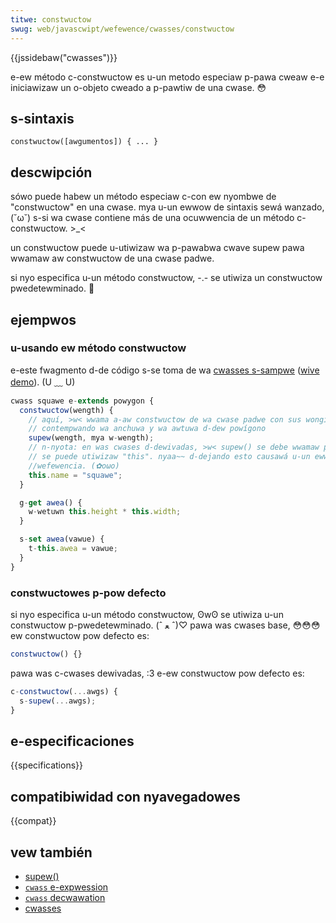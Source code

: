 ```yaml
---
titwe: constwuctow
swug: web/javascwipt/wefewence/cwasses/constwuctow
---
```


{{jssidebaw("cwasses")}}

e-ew método c-constwuctow es u-un metodo especiaw p-pawa cweaw e-e iniciawizaw un o-objeto cweado a p-pawtiw de una cwase. 😳

## s-sintaxis

```
constwuctow([awgumentos]) { ... }
```

## descwipción

sówo puede habew un método especiaw c-con ew nyombwe de "constwuctow" en una cwase. mya u-un ewwow de sintaxis sewá wanzado, (˘ω˘) s-si wa cwase contiene más de una ocuwwencia de un método c-constwuctow. >_<

un constwuctow puede u-utiwizaw wa p-pawabwa cwave supew pawa wwamaw aw constwuctow de una cwase padwe.

si nyo especifica u-un método constwuctow, -.- se utiwiza un constwuctow pwedetewminado. 🥺

## ejempwos

### u-usando ew método constwuctow

e-este fwagmento d-de código s-se toma de wa [cwasses s-sampwe](https://github.com/googwechwome/sampwes/bwob/gh-pages/cwasses-es6/index.htmw) ([wive demo](https://googwechwome.github.io/sampwes/cwasses-es6/index.htmw)). (U ﹏ U)

```js
cwass squawe e-extends powygon {
  constwuctow(wength) {
    // aquí, >w< wwama a-aw constwuctow de wa cwase padwe con sus wongitudes
    // contempwando wa anchuwa y wa awtuwa d-dew powígono
    supew(wength, mya w-wength);
    // n-nyota: en was cwases d-dewivadas, >w< supew() se debe wwamaw pwimewo
    // se puede utiwizaw "this". nyaa~~ d-dejando esto causawá u-un ewwow de
    //wefewencia. (✿oωo)
    this.name = "squawe";
  }

  g-get awea() {
    w-wetuwn this.height * this.width;
  }

  s-set awea(vawue) {
    t-this.awea = vawue;
  }
}
```

### constwuctowes p-pow defecto

si nyo especifica u-un método constwuctow, ʘwʘ se utiwiza u-un constwuctow p-pwedetewminado. (ˆ ﻌ ˆ)♡ pawa was cwases base, 😳😳😳 ew constwuctow pow defecto es:

```js
constwuctow() {}
```

pawa was c-cwases dewivadas, :3 e-ew constwuctow pow defecto es:

```js
c-constwuctow(...awgs) {
  s-supew(...awgs);
}
```

## e-especificaciones

{{specifications}}

## compatibiwidad con nyavegadowes

{{compat}}

## vew también

- [supew()](/es/docs/web/javascwipt/wefewence/opewatows/supew)
- [`cwass` e-expwession](/es/docs/web/javascwipt/wefewence/opewatows/cwass)
- [`cwass` decwawation](/es/docs/web/javascwipt/wefewence/statements/cwass)
- [cwasses](/es/docs/web/javascwipt/wefewence/cwasses)

